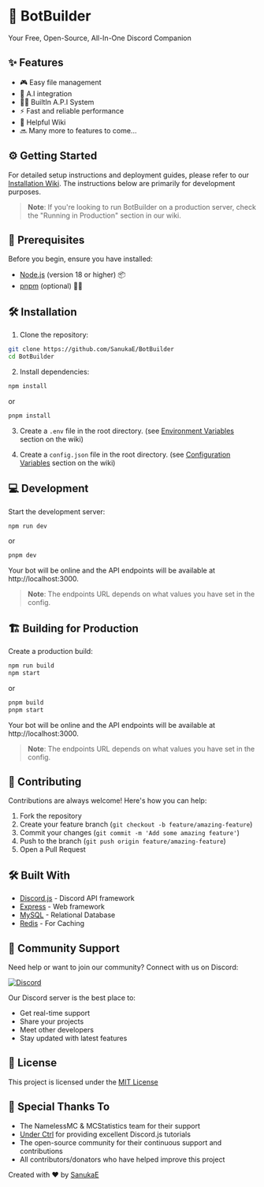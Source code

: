 # 🤖 BotBuilder

Your Free, Open-Source, All-In-One Discord Companion

## ✨ Features

- 🎮 Easy file management
- 🤖 A.I integration
- 👨‍💻 BuiltIn A.P.I System
- ⚡ Fast and reliable performance
- 📘 Helpful Wiki
- 🔜 Many more to features to come...

## ⚙ Getting Started

For detailed setup instructions and deployment guides, please refer to our [Installation Wiki](https://github.com/SanukaE/BotBuilder/wiki/Installation). The instructions below are primarily for development purposes.

> **Note**: If you're looking to run BotBuilder on a production server, check the "Running in Production" section in our wiki.

## 🚀 Prerequisites

Before you begin, ensure you have installed:

- [Node.js](https://nodejs.org) (version 18 or higher) 📦
- [pnpm](https://pnpm.io/) (optional) 🏃‍♂️

## 🛠️ Installation

1. Clone the repository:

```bash
git clone https://github.com/SanukaE/BotBuilder
cd BotBuilder
```

2. Install dependencies:

```bash
npm install
```

or

```bash
pnpm install
```

3. Create a `.env` file in the root directory. (see [Environment Variables](https://github.com/SanukaE/BotBuilder/wiki/Variables) section on the wiki)

4. Create a `config.json` file in the root directory. (see [Configuration Variables](https://github.com/SanukaE/BotBuilder/wiki/Variables) section on the wiki)

## 💻 Development

Start the development server:

```bash
npm run dev
```

or

```bash
pnpm dev
```

Your bot will be online and the API endpoints will be available at http://localhost:3000.

> **Note**: The endpoints URL depends on what values you have set in the config.

## 🏗️ Building for Production

Create a production build:

```bash
npm run build
npm start
```

or

```bash
pnpm build
pnpm start
```

Your bot will be online and the API endpoints will be available at http://localhost:3000.

> **Note**: The endpoints URL depends on what values you have set in the config.

## 🤝 Contributing

Contributions are always welcome! Here's how you can help:

1. Fork the repository
2. Create your feature branch (`git checkout -b feature/amazing-feature`)
3. Commit your changes (`git commit -m 'Add some amazing feature'`)
4. Push to the branch (`git push origin feature/amazing-feature`)
5. Open a Pull Request

## 🛠️ Built With

- [Discord.js](https://discord.js.org) - Discord API framework
- [Express](https://expressjs.com) - Web framework
- [MySQL](https://www.mysql.com) - Relational Database
- [Redis](https://redis.io) - For Caching

## 📱 Community Support

Need help or want to join our community? Connect with us on Discord:

[![Discord](https://img.shields.io/discord/1055384504841285682?color=7289da&logo=discord&logoColor=white)](https://discord.gg/fpkASGjwYT)

Our Discord server is the best place to:
- Get real-time support
- Share your projects
- Meet other developers
- Stay updated with latest features

## 📄 License

This project is licensed under the [MIT License](https://choosealicense.com/licenses/mit/)

## 🙏 Special Thanks To

- The NamelessMC & MCStatistics team for their support
- [Under Ctrl](https://www.youtube.com/@underctrl) for providing excellent Discord.js tutorials
- The open-source community for their continuous support and contributions
- All contributors/donators who have helped improve this project

Created with ❤️ by [SanukaE](https://github.com/SanukaE)